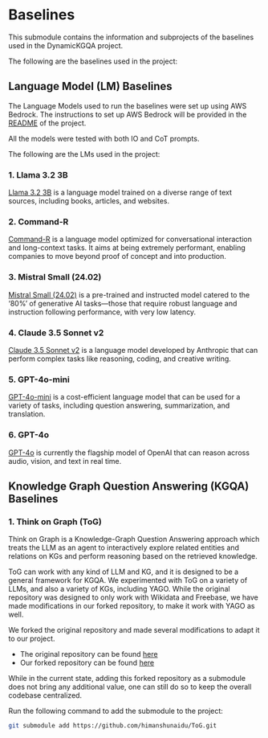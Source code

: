 # Baselines

This submodule contains the information and subprojects of the baselines used in the DynamicKGQA project. 

The following are the baselines used in the project:

## Language Model (LM) Baselines

The Language Models used to run the baselines were set up using AWS Bedrock. 
The instructions to set up AWS Bedrock will be provided in the [README](../../README.md) of the project.

All the models were tested with both IO and CoT prompts.

The following are the LMs used in the project:

### 1. Llama 3.2 3B

[Llama 3.2 3B](https://doi.org/10.48550/arXiv.2407.21783) is a language model trained on a diverse range of text sources, including books, articles, and websites. 

### 2. Command-R

[Command-R](https://docs.cohere.com/v2/docs/command-r-plus) is a language model optimized for conversational interaction and long-context tasks. It aims at being extremely performant, enabling companies to move beyond proof of concept and into production.

### 3. Mistral Small (24.02)

[Mistral Small (24.02)](https://mistral.ai/en/news/mistral-small-3) is a pre-trained and instructed model catered to the ‘80%’ of generative AI tasks—those that require robust language and instruction following performance, with very low latency.

### 4. Claude 3.5 Sonnet v2

[Claude 3.5 Sonnet v2](https://www-cdn.anthropic.com/de8ba9b01c9ab7cbabf5c33b80b7bbc618857627/Model_Card_Claude_3.pdf) is a language model developed by Anthropic that can perform complex tasks like reasoning, coding, and creative writing.

### 5. GPT-4o-mini

[GPT-4o-mini](https://openai.com/index/gpt-4o-system-card/) is a cost-efficient language model that can be used for a variety of tasks, including question answering, summarization, and translation.

### 6. GPT-4o

[GPT-4o](https://openai.com/index/gpt-4o-system-card/) is currently the flagship model of OpenAI that can reason across audio, vision, and text in real time.


## Knowledge Graph Question Answering (KGQA) Baselines

### 1. Think on Graph (ToG)

Think on Graph is a Knowledge-Graph Question Answering approach which treats the LLM as an agent to interactively explore related entities and relations on KGs and perform reasoning based on the retrieved knowledge.

ToG can work with any kind of LLM and KG, and it is designed to be a general framework for KGQA. We experimented with ToG on a variety of LLMs, and also a variety of KGs, including YAGO. While the original repository was designed to only work with Wikidata and Freebase, we have made modifications in our forked repository, to make it work with YAGO as well.

We forked the original repository and made several modifications to adapt it to our project. 
- The original repository can be found [here](https://github.com/IDEA-FinAI/ToG)
- Our forked repository can be found [here](https://github.com/himanshunaidu/ToG)

While in the current state, adding this forked repository as a submodule does not bring any additional value, one can still do so to keep the overall codebase centralized.

Run the following command to add the submodule to the project:
```bash
git submodule add https://github.com/himanshunaidu/ToG.git
```
